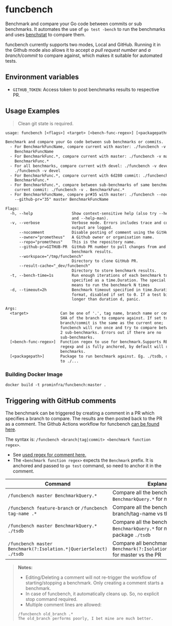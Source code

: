 # funcbench

Benchmark and compare your Go code between commits or sub benchmarks. It automates the use of `go test -bench` to run the benchmarks and uses [benchstat](https://godoc.org/golang.org/x/perf/cmd/benchstat) to compare them.

funcbench currently supports two modes, Local and GitHub. Running it in the Github mode also allows it to accept _a pull request number_ and _a branch/commit_ to compare against, which makes it suitable for automated tests.

## Environment variables

- `GITHUB_TOKEN`: Access token to post benchmarks results to respective PR.

## Usage Examples

> Clean git state is required.

[embedmd]:# (funcbench-flags.txt)
```txt
usage: funcbench [<flags>] <target> [<bench-func-regex>] [<packagepath>]

Benchmark and compare your Go code between sub benchmarks or commits.
  - For BenchmarkFuncName, compare current with master: ./funcbench -v master
    BenchmarkFuncName
  - For BenchmarkFunc.*, compare current with master: ./funcbench -v master
    BenchmarkFunc.*
  - For all benchmarks, compare current with devel: ./funcbench -v devel .* or
    ./funcbench -v devel
  - For BenchmarkFunc.*, compare current with 6d280 commit: ./funcbench -v 6d280
    BenchmarkFunc.*
  - For BenchmarkFunc.*, compare between sub-benchmarks of same benchmark on
    current commit: ./funcbench -v . BenchmarkFunc.*
  - For BenchmarkFuncName, compare pr#35 with master: ./funcbench --nocomment
    --github-pr="35" master BenchmarkFuncName

Flags:
  -h, --help                 Show context-sensitive help (also try --help-long
                             and --help-man).
  -v, --verbose              Verbose mode. Errors includes trace and commands
                             output are logged.
      --nocomment            Disable posting of comment using the GitHub API.
      --owner="prometheus"   A Github owner or organisation name.
      --repo="prometheus"    This is the repository name.
      --github-pr=GITHUB-PR  GitHub PR number to pull changes from and to post
                             benchmark results.
      --workspace="/tmp/funcbench"
                             Directory to clone GitHub PR.
      --result-cache="_dev/funcbench"
                             Directory to store benchmark results.
  -t, --bench-time=1s        Run enough iterations of each benchmark to take t,
                             specified as a time.Duration. The special syntax Nx
                             means to run the benchmark N times
  -d, --timeout=2h           Benchmark timeout specified in time.Duration
                             format, disabled if set to 0. If a test binary runs
                             longer than duration d, panic.

Args:
  <target>              Can be one of '.', tag name, branch name or commit
                        SHA of the branch to compare against. If set to '.',
                        branch/commit is the same as the current one;
                        funcbench will run once and try to compare between
                        2 sub-benchmarks. Errors out if there are no
                        sub-benchmarks.
  [<bench-func-regex>]  Function regex to use for benchmark.Supports RE2
                        regexp and is fully anchored, by default will run all
                        benchmarks.
  [<packagepath>]       Package to run benchmark against. Eg. ./tsdb, defaults
                        to ./...

```

### Building Docker Image
```
docker build -t prominfra/funcbench:master .
```

## Triggering with GitHub comments
<!-- If you change the heading, please change the anchor at 7a_commentmonitor_configmap_noparse.yaml aswell. -->

The benchmark can be triggered by creating a comment in a PR which specifies a branch to compare. The results are then posted back to the PR as a comment. The Github Actions workflow for funcbench [can be found here](https://github.com/prometheus/prometheus/blob/master/.github/workflows/funcbench.yml).

The syntax is: `/funcbench <branch|tag|commit> <benchmark function regex>`.

- See [used regex for comment here.](https://github.com/prometheus/test-infra/blob/master/prombench/manifests/cluster-infra/7a_commentmonitor_configmap_noparse.yaml)
- The `<benchmark function regex>` expects the `Benchmark` prefix. It is anchored and passed to `go test` command, so need to anchor it in the comment.


|Command|Explanation|
|---|--|
|`/funcbench master BenchmarkQuery.*`| Compare all the benchmarks matching `BenchmarkQuery.*` for master vs the PR|
|`/funcbench feature-branch` or `/funcbench tag-name .*`| Compare all the benchmarks on feature-branch/tag-name vs the PR|
|`/funcbench master BenchmarkQuery.* ./tsdb` | Compare all the benchmarks matching `BenchmarkQuery.*` for master vs the PR in package `./tsdb`|
|`/funcbench master Benchmark(?:Isolation.*\|QuerierSelect) ./tsdb` | Compare all benchmarks matching `Benchmark(?:Isolation.*\|QuerierSelect)` for master vs the PR|


> **Notes:**
>
> - Editing/Deleting a comment will not re-trigger the workflow of starting/stopping a benchmark. Only creating a comment starts a benchmark.
> - In case of funcbench, it automatically cleans up. So, no explicit stop command required.
> - Multiple comment lines are allowed:
> ```
> /funcbench old_branch .*
> The old_branch performs poorly, I bet mine are much better.
> ```
